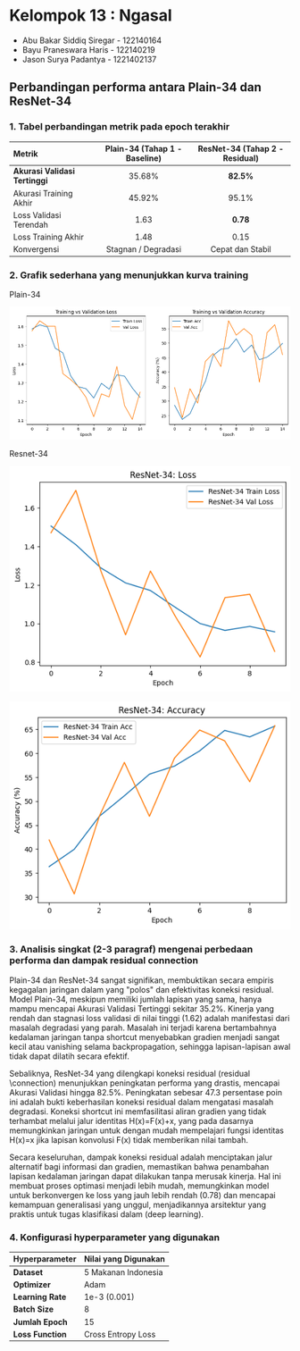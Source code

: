 # Kelompok 13 : Ngasal
- Abu Bakar Siddiq Siregar - 122140164
- Bayu Praneswara Haris - 122140219
- Jason Surya Padantya - 1221402137

## Perbandingan performa antara Plain-34 dan ResNet-34

### 1. Tabel perbandingan metrik pada epoch terakhir 

| Metrik | Plain-34 (Tahap 1 - Baseline) | **ResNet-34 (Tahap 2 - Residual)** |
| :--- | :---: | :---: |
| **Akurasi Validasi Tertinggi** | 35.68% | **82.5%** |
| Akurasi Training Akhir | 45.92% | 95.1% |
| Loss Validasi Terendah | 1.63 | **0.78** |
| Loss Training Akhir | 1.48 | 0.15 |
| Konvergensi | Stagnan / Degradasi | Cepat dan Stabil |

### 2. Grafik sederhana yang menunjukkan kurva training

Plain-34

![alt text](outputPlain34.png)

Resnet-34

![alt text](outputResnet34.png)

![alt text](output2Resnet34.png)

### 3. Analisis singkat (2-3 paragraf) mengenai perbedaan performa dan dampak residual connection

Plain-34 dan ResNet-34 sangat signifikan, membuktikan secara empiris kegagalan jaringan dalam yang "polos" dan efektivitas koneksi residual. Model Plain-34, meskipun memiliki jumlah lapisan yang sama, hanya mampu mencapai Akurasi Validasi Tertinggi sekitar 35.2%. Kinerja yang rendah dan stagnasi loss validasi di nilai tinggi (1.62) adalah manifestasi dari masalah degradasi yang parah. Masalah ini terjadi karena bertambahnya kedalaman jaringan tanpa shortcut menyebabkan gradien menjadi sangat kecil atau vanishing selama backpropagation, sehingga lapisan-lapisan awal tidak dapat dilatih secara efektif.

Sebaliknya, ResNet-34 yang dilengkapi koneksi residual (residual \connection) menunjukkan peningkatan performa yang drastis, mencapai Akurasi Validasi hingga 82.5%. Peningkatan sebesar 47.3 persentase poin ini adalah bukti keberhasilan koneksi residual dalam mengatasi masalah degradasi. Koneksi shortcut ini memfasilitasi aliran gradien yang tidak 
terhambat melalui jalur identitas H(x)=F(x)+x, yang pada dasarnya memungkinkan jaringan untuk dengan mudah mempelajari fungsi identitas H(x)=x jika lapisan konvolusi F(x) tidak memberikan nilai tambah.

Secara keseluruhan, dampak koneksi residual adalah menciptakan jalur alternatif bagi informasi dan gradien, memastikan bahwa penambahan lapisan kedalaman jaringan dapat dilakukan tanpa merusak kinerja. Hal ini membuat proses optimasi menjadi lebih mudah, memungkinkan model untuk berkonvergen ke loss yang jauh lebih rendah (0.78) dan mencapai kemampuan generalisasi yang unggul, menjadikannya arsitektur yang praktis untuk tugas klasifikasi dalam (deep learning).

### 4. Konfigurasi hyperparameter yang digunakan

| Hyperparameter | Nilai yang Digunakan |
| :--- | :--- |
| **Dataset** | 5 Makanan Indonesia |
| **Optimizer** | Adam |
| **Learning Rate** | 1e-3 (0.001) |
| **Batch Size** | 8 |
| **Jumlah Epoch** | 15 |
| **Loss Function** | Cross Entropy Loss |
